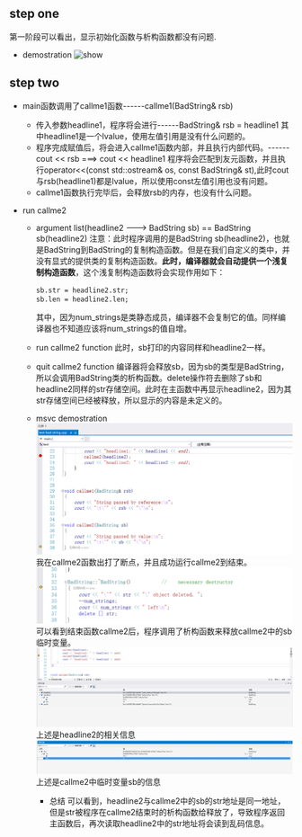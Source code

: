 ## step one
第一阶段可以看出，显示初始化函数与析构函数都没有问题.
- demostration
  ![show](image/step1.jpg)

## step two
- main函数调用了callme1函数------callme1(BadString& rsb)
  - 传入参数headline1，程序将会进行------BadString& rsb = headline1
    其中headline1是一个lvalue，使用左值引用是没有什么问题的。
  - 程序完成赋值后，将会进入callme1函数内部，并且执行内部代码。------cout << rsb  ===>  cout << headline1
    程序将会匹配到友元函数，并且执行operator<<(const std::ostream& os, const BadString& st),此时cout与rsb(headline1)都是lvalue，所以使用const左值引用也没有问题。
  - callme1函数执行完毕后，会释放rsb的内存，也没有什么问题。

- run callme2
  - argument list(headline2 ---> BadString sb) == BadString sb(headline2)
    注意：此时程序调用的是BadString sb(headline2)，也就是BadString到BadString的复制构造函数。但是在我们自定义的类中，并没有显式的提供类的复制构造函数。**此时，编译器就会自动提供一个浅复制构造函数**，这个浅复制构造函数将会实现作用如下：
    ```c++{.line-numbers}
    sb.str = headline2.str;
    sb.len = headline2.len;
    ```
    其中，因为num_strings是类静态成员，编译器不会复制它的值。同样编译器也不知道应该将num_strings的值自增。
  - run callme2 function
    此时，sb打印的内容同样和headline2一样。
  - quit callme2 function
    编译器将会释放sb，因为sb的类型是BadString，所以会调用BadString类的析构函数。delete操作符去删除了sb和headline2同样的str存储空间。此时在主函数中再显示headline2，因为其str存储空间已经被释放，所以显示的内容是未定义的。

  - msvc demostration
    ![show](image/step1.png)
    我在callme2函数出打了断点，并且成功运行callme2到结束。
    ![show](image/step2.jpg)
    可以看到结束函数callme2后，程序调用了析构函数来释放callme2中的sb临时变量。
    ![show](image/step3.jpg)
    上述是headline2的相关信息
    ![shwo](image/step4.jpg)
    上述是callme2中临时变量sb的信息

    - 总结
      可以看到，headline2与callme2中的sb的str地址是同一地址，但是str被程序在callme2结束时的析构函数给释放了，导致程序返回主函数后，再次读取headline2中的str地址将会读到乱码信息。
      
